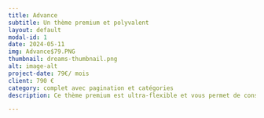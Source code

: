 ```yaml
---
title: Advance
subtitle: Un thème premium et polyvalent
layout: default
modal-id: 1
date: 2024-05-11
img: Advance$79.PNG
thumbnail: dreams-thumbnail.png
alt: image-alt
project-date: 79€/ mois
client: 790 €
category: complet avec pagination et catégories
description: Ce thème premium est ultra-flexible et vous permet de construire des sites web marketing, des blogs complets, des portfolios et bien plus encore. Bénéficiez d'un design élégant, d'un code propre et d'une optimisation SEO pour une présence en ligne irréprochable. Ce thème haut de gamme vous offre une personnalisation infinie, une panoplie de fonctionnalités puissantes et un code optimisé pour la vitesse.

---
```

